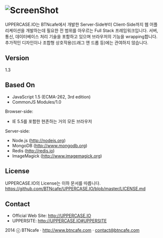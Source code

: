 ![ScreenShot](http://uppercase.io/UPPERCASE.IO/R/logo.png)
=========
UPPERCASE.IO는 BTNcafe에서 개발한 Server-Side부터 Client-Side까지 웹 어플리케이션을 개발하는데 필요한 전 범위를 아우르는 Full Stack 프레임워크입니다.
서버, 통신, 데이터베이스 처리 기술을 포함하고 있으며 브라우저의 기능을 wrapping합니다.
추가적인 디자인이나 조합형 상호작용(드래그 앤 드롭 등)에는 관여하지 않습니다.

Version
-------
1.3

Based On
--------
- JavaScript 1.5 (ECMA-262, 3rd edition)
- CommonJS Modules/1.0

Browser-side:
- IE 5.5를 포함한 현존하는 거의 모든 브라우저

Server-side:
- Node.js (http://nodejs.org)
- MongoDB (http://www.mongodb.org)
- Redis (http://redis.io)
- ImageMagick (http://www.imagemagick.org)
 
License
-------
UPPERCASE.IO의 License는 이하 문서를 따릅니다.
https://github.com/BTNcafe/UPPERCASE.IO/blob/master/LICENSE.md

Contact
-------
- Official Web Site: http://UPPERCASE.IO
- UPPERSITE: http://UPPERCASE.IO#UPPERSITE

2014 ⓒ BTNcafe · http://www.btncafe.com · contact@btncafe.com
